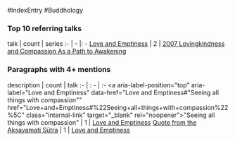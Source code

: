 #IndexEntry #Buddhology

### Top 10 referring talks
talk | count | series
:- | - |: -
<a data-href="Love and Emptiness" href="Love+and+Emptiness" class="internal-link" target="_blank" rel="noopener">Love and Emptiness</a> | 2 | <a data-href="2007 Lovingkindness and Compassion As a Path to Awakening" href="2007+Lovingkindness+and+Compassion+As+a+Path+to+Awakening" class="internal-link" target="_blank" rel="noopener">2007 Lovingkindness and Compassion As a Path to Awakening</a>

### Paragraphs with 4+ mentions
description | count | talk
:- | : - | :-
<a aria-label-position="top" aria-label="Love and Emptiness" data-href="Love and Emptiness#"Seeing all things with compassion"\" href="Love+and+Emptiness#%22Seeing+all+things+with+compassion%22%5C" class="internal-link" target="_blank" rel="noopener">&quot;Seeing all things with compassion&quot;</a> | 1 | <a data-href="Love and Emptiness" href="Love+and+Emptiness" class="internal-link" target="_blank" rel="noopener">Love and Emptiness</a>
<a aria-label-position="top" aria-label="Love and Emptiness" data-href="Love and Emptiness#Quote from the Akṣayamati Sūtra\" href="Love+and+Emptiness#Quote+from+the+Ak%E1%B9%A3ayamati+S%C5%ABtra%5C" class="internal-link" target="_blank" rel="noopener">Quote from the Akṣayamati Sūtra</a> | 1 | <a data-href="Love and Emptiness" href="Love+and+Emptiness" class="internal-link" target="_blank" rel="noopener">Love and Emptiness</a>

